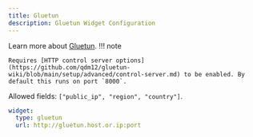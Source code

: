 ```yaml
---
title: Gluetun
description: Gluetun Widget Configuration
---
```


Learn more about [Gluetun](https://github.com/qdm12/gluetun).
!!! note

    Requires [HTTP control server options](https://github.com/qdm12/gluetun-wiki/blob/main/setup/advanced/control-server.md) to be enabled. By default this runs on port `8000`.

Allowed fields: `["public_ip", "region", "country"]`.

```yaml
widget:
  type: gluetun
  url: http://gluetun.host.or.ip:port
```
